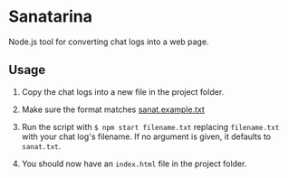 # Sanatarina

Node.js tool for converting chat logs into a web page.

## Usage

1. Copy the chat logs into a new file in the project folder.

1. Make sure the format matches [sanat.example.txt](https://github.com/thykka/sanatarina/blob/master/sanat.example.txt)

1. Run the script with `$ npm start filename.txt` replacing `filename.txt` with your chat log's filename. If no argument is given, it defaults to `sanat.txt`.

1. You should now have an `index.html` file in the project folder.
